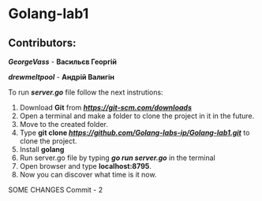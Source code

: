 # Golang-lab1
## Contributors:
***GeorgeVass*** - **Васильєв Георгій**

***drewmeltpool*** - **Андрій Валигін**

To run ***server.go*** file follow the next instrutions:

1. Download **Git** from ***https://git-scm.com/downloads***
2. Open a terminal and make a folder to clone the project in it in the future.
3. Move to the created folder. 
4. Type **git clone ***https://github.com/Golang-labs-ip/Golang-lab1.git***** to clone the project.
5. Install **golang**
6. Run server.go file by typing ***go run server.go*** in the terminal
7. Open browser and type **localhost:8795**.
8. Now you can discover what time is it now.
 
SOME CHANGES
Commit - 2

